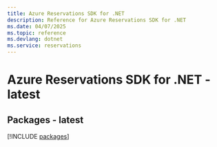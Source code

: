 ```yaml
---
title: Azure Reservations SDK for .NET
description: Reference for Azure Reservations SDK for .NET
ms.date: 04/07/2025
ms.topic: reference
ms.devlang: dotnet
ms.service: reservations
---
```

# Azure Reservations SDK for .NET - latest
## Packages - latest
[!INCLUDE [packages](reservations-index.md)]